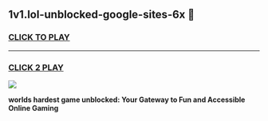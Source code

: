 
## 1v1.lol-unblocked-google-sites-6x 👋
<h3>
<a href="https://premium.freeplayer.one?title=1v1.lol-unblocked-google-sites-6x&ref=14F">CLICK TO PLAY</a></h3>
<hr>

<h3>
<a href="https://premium.freeplayer.one?title=1v1.lol-unblocked-google-sites-6x&ref=14F">CLICK 2 PLAY</a>
  
</h3>

<a href="https://premium.freeplayer.one?title=1v1.lol-unblocked-google-sites-6x&ref=12F/"><img src="https://clearcache.store/games.png"></a>


**worlds hardest game unblocked: Your Gateway to Fun and Accessible Online Gaming**
